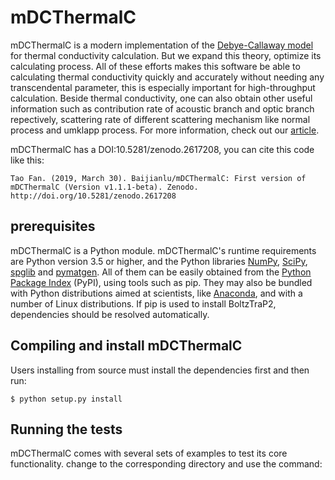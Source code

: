 # mDCThermalC

mDCThermalC is a modern implementation of the [Debye-Callaway model](https://link.aps.org/doi/10.1103/PhysRev.113.1046) for thermal conductivity calculation. But we expand this theory, optimize its calculating process. All of these efforts makes this software be able to calculating thermal conductivity quickly and accurately without needing any transcendental parameter, this is especially important for high-throughput calculation. Beside thermal conductivity, one can also obtain other useful information such as contribution rate of acoustic branch and optic branch repectively, scattering rate of different scattering mechanism like normal process and umklapp process. For more information, check out our [article]().

mDCThermalC has a DOI:10.5281/zenodo.2617208, you can cite this code like this:

    Tao Fan. (2019, March 30). Baijianlu/mDCThermalC: First version of mDCThermalC (Version v1.1.1-beta). Zenodo. http://doi.org/10.5281/zenodo.2617208

## prerequisites
mDCThermalC is a Python module. mDCThermalC's runtime requirements are Python version 3.5 or higher, and the Python libraries [NumPy](http://www.numpy.org/), [SciPy](https://www.scipy.org/), [spglib](https://atztogo.github.io/spglib/) and [pymatgen](http://pymatgen.org/index.html).  All of them can be easily obtained from the [Python Package Index](https://pypi.python.org/pypi) (PyPI), using tools such as pip. They may also be bundled with Python distributions aimed at scientists, like [Anaconda](https://anaconda.org/), and with a number of Linux distributions. If pip is used to install BoltzTraP2, dependencies should be resolved automatically.

## Compiling and install mDCThermalC
Users installing from source must install the dependencies first and then run:

    $ python setup.py install
    
## Running the tests
mDCThermalC comes with several sets of examples to test its core functionality. change to the corresponding directory and use the command:
